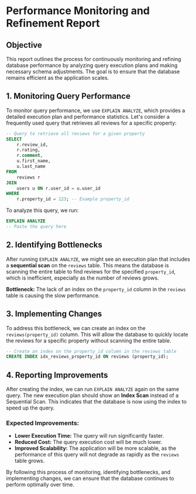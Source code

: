 # Performance Monitoring and Refinement Report

## Objective

This report outlines the process for continuously monitoring and refining database performance by analyzing query execution plans and making necessary schema adjustments. The goal is to ensure that the database remains efficient as the application scales.

## 1. Monitoring Query Performance

To monitor query performance, we use `EXPLAIN ANALYZE`, which provides a detailed execution plan and performance statistics. Let's consider a frequently used query that retrieves all reviews for a specific property:

```sql
-- Query to retrieve all reviews for a given property
SELECT
    r.review_id,
    r.rating,
    r.comment,
    u.first_name,
    u.last_name
FROM
    reviews r
JOIN
    users u ON r.user_id = u.user_id
WHERE
    r.property_id = 123; -- Example property_id
```

To analyze this query, we run:

```sql
EXPLAIN ANALYZE
-- Paste the query here
```

## 2. Identifying Bottlenecks

After running `EXPLAIN ANALYZE`, we might see an execution plan that includes a **sequential scan** on the `reviews` table. This means the database is scanning the entire table to find reviews for the specified `property_id`, which is inefficient, especially as the number of reviews grows.

**Bottleneck:** The lack of an index on the `property_id` column in the `reviews` table is causing the slow performance.

## 3. Implementing Changes

To address this bottleneck, we can create an index on the `reviews(property_id)` column. This will allow the database to quickly locate the reviews for a specific property without scanning the entire table.

```sql
-- Create an index on the property_id column in the reviews table
CREATE INDEX idx_reviews_property_id ON reviews (property_id);
```

## 4. Reporting Improvements

After creating the index, we can run `EXPLAIN ANALYZE` again on the same query. The new execution plan should show an **Index Scan** instead of a Sequential Scan. This indicates that the database is now using the index to speed up the query.

### Expected Improvements:

-   **Lower Execution Time:** The query will run significantly faster.
-   **Reduced Cost:** The query execution cost will be much lower.
-   **Improved Scalability:** The application will be more scalable, as the performance of this query will not degrade as rapidly as the `reviews` table grows.

By following this process of monitoring, identifying bottlenecks, and implementing changes, we can ensure that the database continues to perform optimally over time.
